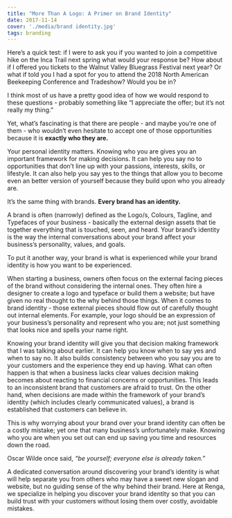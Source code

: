 ```yaml
---
title: "More Than A Logo: A Primer on Brand Identity"
date: 2017-11-14
cover: './media/brand identity.jpg'
tags: branding
---
```


Here’s a quick test: if I were to ask you if you wanted to join a competitive hike on the Inca Trail next spring what would your response be? How about if I offered you tickets to the Walnut Valley Bluegrass Festival next year? Or what if told you I had a spot for you to attend the 2018 North American Beekeeping Conference and Tradeshow? Would you be in?

I think most of us have a pretty good idea of how we would respond to these questions - probably something like “I appreciate the offer; but it’s not really my thing.”

Yet, what’s fascinating is that there are people - and maybe you’re one of them - who wouldn’t even hesitate to accept one of those opportunities because it is **exactly who they are.**

Your personal identity matters. Knowing who you are gives you an important framework for making decisions. It can help you say no to opportunities that don’t line up with your passions, interests, skills, or lifestyle. It can also help you say yes to the things that allow you to become even an better version of yourself because they build upon who you already are.

It’s the same thing with brands. **Every brand has an identity.**

A brand is often (narrowly) defined as the Logo/s, Colours, Tagline, and Typefaces of your business - basically the external design assets that tie together everything that is touched, seen, and heard. Your brand’s identity is the way the internal conversations about your brand affect your business’s personality, values, and goals.

To put it another way, your brand is what is experienced while your brand identity is how you want to be experienced.

When starting a business, owners often focus on the external facing pieces of the brand without considering the internal ones. They often hire a designer to create a logo and typeface or build them a website; but have given no real thought to the why behind those things. When it comes to brand identity - those external pieces should flow out of carefully thought out internal elements. For example, your logo should be an expression of your business’s personality and represent who you are; not just something that looks nice and spells your name right.

Knowing your brand identity will give you that decision making framework that I was talking about earlier. It can help you know when to say yes and when to say no. It also builds consistency between who you say you are to your customers and the experience they end up having. What can often happen is that when a business lacks clear values decision making becomes about reacting to financial concerns or opportunities. This leads to an inconsistent brand that customers are afraid to trust. On the other hand, when decisions are made within the framework of your brand’s identity (which includes clearly communicated values), a brand is established that customers can believe in.

This is why worrying about your brand over your brand identity can often be a costly mistake; yet one that many business’s unfortunately make. Knowing who you are when you set out can end up saving you time and resources down the road.

Oscar Wilde once said, _“be yourself; everyone else is already taken.”_

A dedicated conversation around discovering your brand’s identity is what will help separate you from others who may have a sweet new slogan and website, but no guiding sense of the why behind their brand. Here at Renga, we specialize in helping you discover your brand identity so that you can build trust with your customers without losing them over costly, avoidable mistakes.
